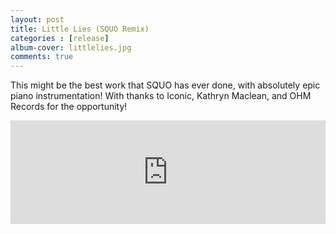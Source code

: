 ```yaml
---
layout: post
title: Little Lies (SQUO Remix)
categories : [release]
album-cover: littlelies.jpg
comments: true
---
```


This might be the best work that SQUO has ever done, with absolutely epic piano instrumentation! 
With thanks to Iconic, Kathryn Maclean, and OHM Records for the opportunity!</p>

<iframe width="100%" height="166" scrolling="no" frameborder="no" src="https://w.soundcloud.com/player/?url=https%3A//api.soundcloud.com/tracks/123447301&amp;color=ff6600&amp;auto_play=false&amp;show_artwork=true"></iframe>
